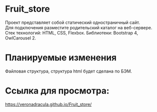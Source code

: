 # Fruit_store  
Проект представляет собой статический одностраничный сайт.  
Для подключения разместите родительский каталог на веб-сервере.  
Стек технологий: HTML, CSS, Flexbox.
Библиотеки: Bootstrap 4, OwlCarousel 2.  

# Планируемые изменения   
Файловая структура, структура html будет сделана по БЭМ.  

# Ссылка для просмотра: 
https://veronadracula.github.io/Fruit_store/
